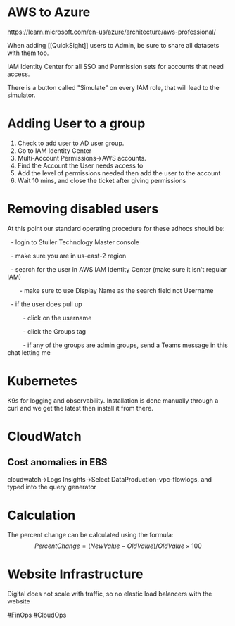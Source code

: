 # AWS to Azure
https://learn.microsoft.com/en-us/azure/architecture/aws-professional/

When adding [[QuickSight]] users to Admin, be sure to share all datasets with them too. 

IAM Identity Center for all SSO and Permission sets for accounts that need access. 

There is a button called "Simulate" on every IAM role, that will lead to the simulator.

# Adding User to a group
1. Check to add user to AD user group. 
2. Go to IAM Identity Center
3. Multi-Account Permissions->AWS accounts.
4. Find the Account the User needs access to
5. Add the level of permissions needed then add the user to the account
6. Wait 10 mins, and close the ticket after giving permissions

# Removing disabled users
At this point our standard operating procedure for these adhocs should be:

  - login to Stuller Technology Master console

  - make sure you are in us-east-2 region

  - search for the user in AWS IAM Identity Center (make sure it isn't regular IAM)

       - make sure to use Display Name as the search field not Username

  - if the user does pull up

         - click on the username

         - click the Groups tag

         - if any of the groups are admin groups, send a Teams message in this chat letting me

# Kubernetes
K9s for logging and observability.
Installation is done manually through a curl and we get the latest then install it from there.


# CloudWatch

## Cost anomalies in EBS 
cloudwatch->Logs Insights->Select DataProduction-vpc-flowlogs, and typed into the query generator

# Calculation

The percent change can be calculated using the formula:
$$
Percent Change = (New Value - Old Value)/ Old Value​×100
$$


# Website Infrastructure
Digital does not scale with traffic, so no elastic load balancers with the website


#FinOps #CloudOps 